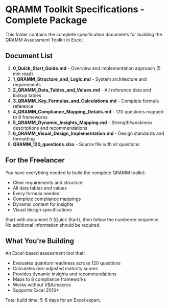 # QRAMM Toolkit Specifications - Complete Package

This folder contains the complete specification documents for building the QRAMM Assessment Toolkit in Excel.

## Document List

1. **0_Quick_Start_Guide.md** - Overview and implementation approach (5 min read)
2. **1_QRAMM_Structure_and_Logic.md** - System architecture and requirements  
3. **2_QRAMM_Data_Tables_and_Values.md** - All reference data and lookup tables
4. **3_QRAMM_Key_Formulas_and_Calculations.md** - Complete formula reference
5. **4_QRAMM_Compliance_Mapping_Details.md** - 120 questions mapped to 8 frameworks
6. **5_QRAMM_Dynamic_Insights_Mapping.md** - Strength/weakness descriptions and recommendations
7. **6_QRAMM_Visual_Design_Implementation.md** - Design standards and formatting
8. **QRAMM_120_questions.xlsx** - Source file with all questions

## For the Freelancer

You have everything needed to build the complete QRAMM toolkit:
- Clear requirements and structure
- All data tables and values
- Every formula needed
- Complete compliance mappings
- Dynamic content for insights
- Visual design specifications

Start with document 0 (Quick Start), then follow the numbered sequence. No additional information should be required.

## What You're Building

An Excel-based assessment tool that:
- Evaluates quantum readiness across 120 questions
- Calculates risk-adjusted maturity scores
- Provides dynamic insights and recommendations
- Maps to 8 compliance frameworks
- Works without VBA/macros
- Supports Excel 2016+

Total build time: 5-6 days for an Excel expert.